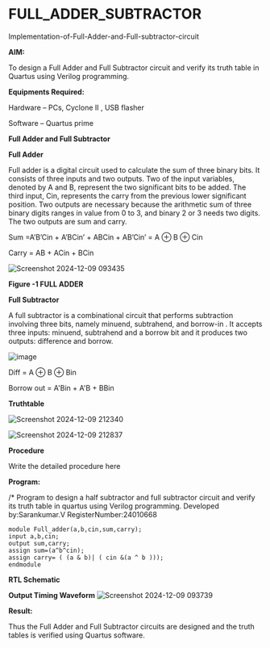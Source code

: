 # FULL_ADDER_SUBTRACTOR

Implementation-of-Full-Adder-and-Full-subtractor-circuit

**AIM:**

To design a Full Adder and Full Subtractor circuit and verify its truth table in Quartus using Verilog programming.

**Equipments Required:**

Hardware – PCs, Cyclone II , USB flasher

Software – Quartus prime

**Full Adder and Full Subtractor**

**Full Adder**

Full adder is a digital circuit used to calculate the sum of three binary bits. It consists of three inputs and two outputs. Two of the input variables, denoted by A and B, represent the two significant bits to be added. The third input, Cin, represents the carry from the previous lower significant position. Two outputs are necessary because the arithmetic sum of three binary digits ranges in value from 0 to 3, and binary 2 or 3 needs two digits. The two outputs are sum and carry.

Sum =A’B’Cin + A’BCin’ + ABCin + AB’Cin’ = A ⊕ B ⊕ Cin 

Carry = AB + ACin + BCin

![Screenshot 2024-12-09 093435](https://github.com/user-attachments/assets/5e330210-bb53-4f82-8d2e-38bc344017c5)


**Figure -1 FULL ADDER**

**Full Subtractor**

A full subtractor is a combinational circuit that performs subtraction involving three bits, namely minuend, subtrahend, and borrow-in . It accepts three inputs: minuend, subtrahend and a borrow bit and it produces two outputs: difference and borrow.

![image](https://github.com/naavaneetha/FULL_ADDER_SUBTRACTOR/assets/154305477/02b24f51-ab51-4304-9ad6-7b81ffc1ead5)

Diff = A ⊕ B ⊕ Bin 

Borrow out = A'Bin + A'B + BBin

**Truthtable**

![Screenshot 2024-12-09 212340](https://github.com/user-attachments/assets/c6d36d66-bd82-4957-957d-cd4a051c1ce5)

![Screenshot 2024-12-09 212837](https://github.com/user-attachments/assets/1d708133-9caa-47da-b2dd-c8577c1c07ee)

**Procedure**

Write the detailed procedure here

**Program:**

/* Program to design a half subtractor and full subtractor circuit and verify its truth table in quartus using Verilog programming. 
Developed by:Sarankumar.V RegisterNumber:24010668
```
module Full_adder(a,b,cin,sum,carry);
input a,b,cin;
output sum,carry;
assign sum=(a^b^cin);
assign carry= ( (a & b)| ( cin &(a ^ b )));
endmodule
```


**RTL Schematic**

**Output Timing Waveform**
![Screenshot 2024-12-09 093739](https://github.com/user-attachments/assets/f7329748-ded4-4e84-9c5d-543773e7c277)

**Result:**

Thus the Full Adder and Full Subtractor circuits are designed and the truth tables is verified using Quartus software.



